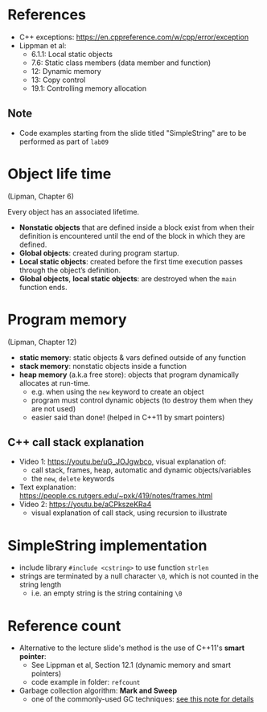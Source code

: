 # References
- C++ exceptions: https://en.cppreference.com/w/cpp/error/exception
- Lippman et al:
  - 6.1.1: Local static objects
  - 7.6: Static class members (data member and function)
  - 12: Dynamic memory
  - 13: Copy control
  - 19.1: Controlling memory allocation

## Note
- Code examples starting from the slide titled "SimpleString" are to be performed as part of `lab09`

# Object life time
(Lipman, Chapter 6)

Every object has an associated lifetime.
- **Nonstatic objects** that are defined inside a block exist from when their definition is encountered until the end of the block in which they are defined. 
- **Global objects**: created during program startup.
- **Local static objects**: created before the first time execution passes through the object’s definition. 
- **Global objects**, **local static objects**: are destroyed when the `main` function ends.

# Program memory
(Lipman, Chapter 12)
- **static memory**: static objects & vars defined outside of any function
- **stack memory**: nonstatic objects inside a function
- **heap memory** (a.k.a free store): objects that program dynamically allocates at run-time.
  - e.g. when using the `new` keyword to create an object
  - program must control dynamic objects (to destroy them when they are not used)
  - easier said than done! (helped in C++11 by smart pointers)

## C++ call stack explanation

- Video 1: https://youtu.be/uG_JOJgwbco, visual explanation of:
   - call stack, frames, heap, automatic and dynamic objects/variables
   - the `new`, `delete` keywords
- Text explanation: https://people.cs.rutgers.edu/~pxk/419/notes/frames.html
- Video 2: https://youtu.be/aCPkszeKRa4
  - visual explanation of call stack, using recursion to illustrate

# SimpleString implementation
- include library `#include <cstring>` to use function `strlen`
- strings are terminated by a null character `\0`, which is not counted in the string length
  - i.e. an empty string is the string containing `\0`

# Reference count
- Alternative to the lecture slide's method is the use of C++11's **smart pointer**:
  - See Lippman et al, Section 12.1 (dynamic memory and smart pointers)
  - code example in folder: `refcount`
- Garbage collection algorithm: **Mark and Sweep**
  - one of the commonly-used GC techniques: [see this note for details](https://web.stanford.edu/class/cs143/lectures/lecture17.pdf)